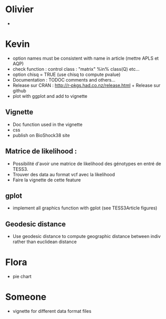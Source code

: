 # Olivier
-

# Kevin
- option names must be consistent with name in article (mettre APLS et AQP)
- check function : control class : "matrix" %in% class(Q) etc...
- option chisq = TRUE (use chisq to compute pvalue)
- Documentation : TODOC comments and others...
- Release sur CRAN : http://r-pkgs.had.co.nz/release.html + Release sur github
- plot with ggplot and add to vignette

## Vignette
- Doc function used in the vignette
- css
- publish on BioShock38 site

## Matrice de likelihood :
- Possibilité d'avoir une matrice de likelihood des génotypes en entré de TESS3.
- Trouver des data au format vcf avec la likelihood
- Faire la vignette de cette feature

## gplot
- implement all graphics function with gplot (see TESS3Article figures)

## Geodesic distance
- Use geodesic distance to compute geographic distance between indiv rather than
euclidean distance

# Flora
- pie chart


# Someone
- vignette for different data format files
